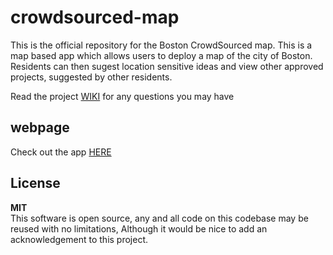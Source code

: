 # crowdsourced-map

This is the official repository for the Boston CrowdSourced map. This is a map based app which allows users to deploy a map of the city of Boston. Residents can then sugest location sensitive ideas and view other approved projects, suggested by other residents. 

Read the project [WIKI](https://github.com/monum/crowdsourced-map/wiki) for any questions you may have

## webpage
Check out the app [HERE](https://monum.github.io/crowdsourced-map/)

## License
**MIT**  
This software is open source, any and all code on this codebase may be reused with no limitations, Although it would be nice to add an acknowledgement to this project.
